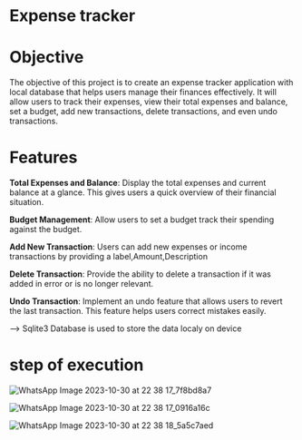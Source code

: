 
# Expense tracker        


# Objective

The objective of this project is to create an expense tracker application with local database that helps users manage their finances effectively. It will allow users to track their expenses, view their total expenses and balance, set a budget, add new transactions, delete transactions, and even undo transactions.

# Features
**Total Expenses and Balance**: Display the total expenses and current balance at a glance. This gives users a quick overview of their financial situation.

**Budget Management**: Allow users to set a budget track their spending against the budget.

**Add New Transaction**: Users can add new expenses or income transactions by providing a label,Amount,Description

**Delete Transaction**: Provide the ability to delete a transaction if it was added in error or is no longer relevant.

**Undo Transaction**: Implement an undo feature that allows users to revert the last transaction. This feature helps users correct mistakes easily.



--> Sqlite3 Database is used to store the data localy on device

# step of execution

![WhatsApp Image 2023-10-30 at 22 38 17_7f8bd8a7](https://github.com/rathodyuvraj2/MAD_21012011129_Assigment-2_ExpenseTracker/assets/124398921/13662a71-7d39-42ce-b641-6326798f25b1)


![WhatsApp Image 2023-10-30 at 22 38 17_0916a16c](https://github.com/rathodyuvraj2/MAD_21012011129_Assigment-2_ExpenseTracker/assets/124398921/0879a26c-f797-4dca-9f20-3b63f0d4459f)


![WhatsApp Image 2023-10-30 at 22 38 18_5a5c7aed](https://github.com/rathodyuvraj2/MAD_21012011129_Assigment-2_ExpenseTracker/assets/124398921/d6936c5a-ecf7-409e-9bb8-87adbf45b0fc)


